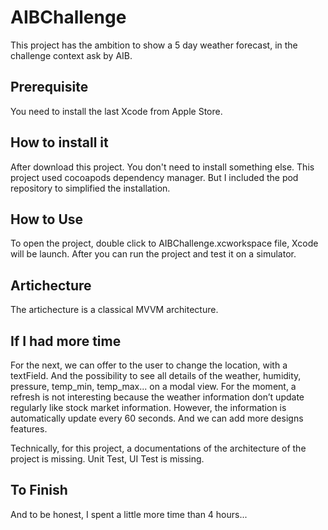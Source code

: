 # AIBChallenge

This project has the ambition to show a 5 day weather forecast, in the challenge context ask by AIB.

## Prerequisite
You need to install the last Xcode from Apple Store.

## How to install it
After download this project. You don't need to install something else.
This project used cocoapods dependency manager.
But I included the pod repository to simplified the installation.

## How to Use
To open the project, double click to AIBChallenge.xcworkspace file, Xcode will be launch.
After you can run the project and test it on a simulator.

## Artichecture
The artichecture is a classical MVVM architecture.

## If I had more time
For the next, we can offer to the user to change the location, with a textField. And the possibility to see all details of the weather, humidity, pressure, temp_min, temp_max... on a modal view.
For the moment, a refresh is not interesting because the weather information don’t update regularly like stock market information. However, the information is automatically update every 60 seconds.
And we can add more designs features.

Technically, for this project, a documentations of the architecture of the project is missing. Unit Test, UI Test is missing. 

## To Finish
And to be honest, I spent a little more time than 4 hours...
